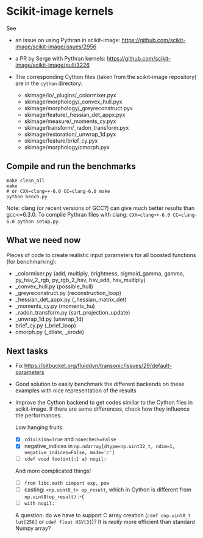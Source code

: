 # Scikit-image kernels

See

- an issue on using Pythran in scikit-image:
  https://github.com/scikit-image/scikit-image/issues/2956

- a PR by Serge with Pythran kernels:
  https://github.com/scikit-image/scikit-image/pull/3226

- The corresponding Cython files (taken from the scikit-image repository) are
  in the `cython` directory:

  - skimage/io/_plugins/_colormixer.pyx
  - skimage/morphology/_convex_hull.pyx
  - skimage/morphology/_greyreconstruct.pyx
  - skimage/feature/_hessian_det_appx.pyx
  - skimage/measure/_moments_cy.pyx
  - skimage/transform/_radon_transform.pyx
  - skimage/restoration/_unwrap_1d.pyx
  - skimage/feature/brief_cy.pyx
  - skimage/morphology/cmorph.pyx

## Compile and run the benchmarks

```
make clean_all
make
# or CXX=clang++-6.0 CC=clang-6.0 make
python bench.py
```

Note: clang (or recent versions of GCC?) can give much better results than
gcc<=6.3.0. To compile Pythran files with clang: `CXX=clang++-6.0 CC=clang-6.0
python setup.py`.

## What we need now

Pieces of code to create realistic input parameters for all boosted functions (for benchmarking):

- _colormixer.py (add, multiply, brightness, sigmoid_gamma, gamma,
  py_hsv_2_rgb, py_rgb_2_hsv, hsv_add, hsv_multiply)
- _convex_hull.py (possible_hull)
- _greyreconstruct.py (reconstruction_loop)
- _hessian_det_appx.py (_hessian_matrix_det)
- _moments_cy.py (moments_hu)
- _radon_transform.py (sart_projection_update)
- _unwrap_1d.py (unwrap_1d)
- brief_cy.py (_brief_loop)
- cmorph.py (_dilate, _erode)

## Next tasks

- Fix <https://bitbucket.org/fluiddyn/transonic/issues/29/default-parameters>

- Good solution to easily benchmark the different backends on these examples
  with nice representation of the results

- Improve the Cython backend to get codes similar to the Cython files in
  scikit-image. If there are some differences, check how they influence the performances.

  Low hanging fruits:

  - [x] `cdivision=True` and `nonecheck=False`
  - [x] negative_indices in `np.ndarray[dtype=np.uint32_t, ndim=1, negative_indices=False, mode='c']`
  - [ ] `cdef void foo(int[:] a) nogil:`

  And more complicated things!

  - [ ] `from libc.math cimport exp, pow`
  - [ ] casting: `<np.uint8_t> op_result`, which in Cython is different from
  `np.uint8(op_result)` :-(
  - [ ] `with nogil:`

  A question: do we have to support C array creation (`cdef cnp.uint8_t
  lut[256]` or `cdef float HSV[3]`)? It is *really* more efficient than standard Numpy array?
